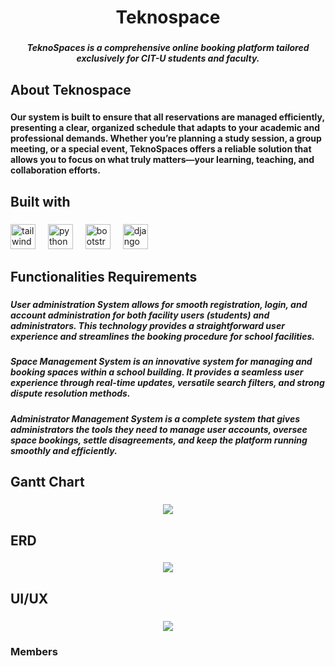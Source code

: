 <h1 align="center">Teknospace</h1>

###

<h5 align="center">TeknoSpaces is a comprehensive online booking platform tailored exclusively for CIT-U students and faculty.</h5>

###

<h2 align="left">About Teknospace</h2>

###

<h4 align="left">Our system is built to ensure that all reservations are managed efficiently, presenting a clear, organized schedule that adapts to your academic and professional demands. Whether you’re planning a study session, a group meeting, or a special event, TeknoSpaces offers a reliable solution that allows you to focus on what truly matters—your learning, teaching, and collaboration efforts.</h4>

###

<h2 align="left">Built with</h2>

###

<div align="left">
  <img src="https://cdn.jsdelivr.net/gh/devicons/devicon/icons/tailwindcss/tailwindcss-original-wordmark.svg" height="40" alt="tailwindcss logo"  />
  <img width="12" />
  <img src="https://cdn.jsdelivr.net/gh/devicons/devicon/icons/python/python-original.svg" height="40" alt="python logo"  />
  <img width="12" />
  <img src="https://cdn.jsdelivr.net/gh/devicons/devicon/icons/bootstrap/bootstrap-original.svg" height="40" alt="bootstrap logo"  />
  <img width="12" />
  <img src="https://cdn.jsdelivr.net/gh/devicons/devicon/icons/django/django-plain.svg" height="40" alt="django logo"  />
</div>

###

<h2 align="left">Functionalities Requirements</h2>

###

<h5 align="left">User administration System allows for smooth registration, login, and account administration for both facility users (students) and administrators. This technology provides a straightforward user experience and streamlines the booking procedure for school facilities.</h5>

###

<h5 align="left">Space Management System is an innovative system for managing and booking spaces within a school building. It provides a seamless user experience through real-time updates, versatile search filters, and strong dispute resolution methods.</h5>

###

<h5 align="left">Administrator Management System is a complete system that gives administrators the tools they need to manage user accounts, oversee space bookings, settle disagreements, and keep the platform running smoothly and efficiently.</h5>

###

<h2 align="left">Gantt Chart</h2>

###

<div align="center">
  <img height="" src="https://i.pinimg.com/736x/a2/e7/ee/a2e7eede09e3a9899b297784b7086764.jpg"  />
</div>

###

<h2 align="left">ERD</h2>

###

<div align="center">
  <img height="" src="https://i.pinimg.com/736x/45/3d/06/453d068d340266c45a0f3975467db822.jpg"  />
</div>

###

<h2 align="left">UI/UX</h2>

###

<div align="center">
  <img height="" src="https://i.pinimg.com/736x/21/99/ea/2199ea07933556659fac26562fc8c574.jpg"  />
</div>

###

<h3 align="left">Members</h3>

###
